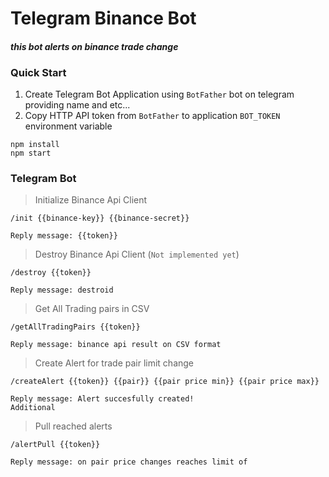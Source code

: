 # Telegram Binance Bot
#### _this bot alerts on binance trade change_

### Quick Start
1. Create Telegram Bot Application using `BotFather` bot on telegram providing name and etc...
2. Copy HTTP API token from `BotFather` to application `BOT_TOKEN` environment variable

```
npm install
npm start
```

### Telegram Bot 
> Initialize Binance Api Client
```
/init {{binance-key}} {{binance-secret}}

Reply message: {{token}}
```

> Destroy Binance Api Client (`Not implemented yet`)
```
/destroy {{token}}

Reply message: destroid
```


> Get All Trading pairs in CSV
```
/getAllTradingPairs {{token}}

Reply message: binance api result on CSV format
```

> Create Alert for trade pair limit change
```
/createAlert {{token}} {{pair}} {{pair price min}} {{pair price max}}

Reply message: Alert succesfully created!
Additional 
```

> Pull reached alerts
```
/alertPull {{token}}

Reply message: on pair price changes reaches limit of 
```
